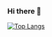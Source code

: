 ### Hi there 👋

 
<!-- ![Anurag's GitHub stats](https://github-readme-stats.vercel.app/api?username=rocribeiro&show_icons=true&theme=github_dark)
 -->

[![Top Langs](https://github-readme-stats.vercel.app/api/top-langs/?username=rocribeiro&layout=demo&custom_title=Tecnologias&nbsp;Utilizadas&theme=github_dark)](https://github.com/anuraghazra/github-readme-stats)


<!--
**rocribeiro/rocribeiro** is a ✨ _special_ ✨ repository because its `README.md` (this file) appears on your GitHub profile.

Here are some ideas to get you started:

- 🔭 I’m currently working on ...
- 🌱 I’m currently learning ...
- 👯 I’m looking to collaborate on ...
- 🤔 I’m looking for help with ...
- 💬 Ask me about ...
- 📫 How to reach me: ...
- 😄 Pronouns: ...
- ⚡ Fun fact: ...
-->
